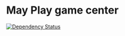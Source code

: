 # May Play game center

[![Dependency Status](https://www.versioneye.com/user/projects/573443a1a0ca35004baf8e09/badge.svg?style=flat)](https://www.versioneye.com/user/projects/573443a1a0ca35004baf8e09)
